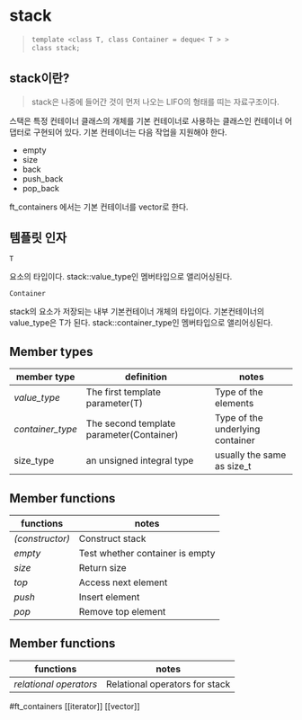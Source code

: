 # stack
>``` c
>template <class T, class Container = deque< T > >
>class stack;
>```

## stack이란?
 > stack은 나중에 들어간 것이 먼저 나오는 LIFO의 형태를 띠는 자료구조이다.

스택은 특정 컨테이너 클래스의 개체를 기본 컨테이너로 사용하는 클래스인 컨테이너 어댑터로 구현되어 있다.
기본 컨테이너는 다음 작업을 지원해야 한다.
- empty
- size
- back
- push_back
- pop_back

ft_containers 에서는 기본 컨테이너를 vector로 한다.

## 템플릿 인자
	T
요소의 타입이다.
stack::value_type인 멤버타입으로 앨리어싱된다.

	Container
stack의 요소가 저장되는 내부 기본컨테이너 개체의 타입이다.
기본컨테이너의 value_type은 T가 된다.
stack::container_type인 멤버타입으로 앨리어싱된다.

## Member types
|member type|definition|notes|
|-|-|-|
|*value_type*|The first template parameter(T)|Type of the elements|
|*container_type*|The second template parameter(Container)|Type of the underlying container|
|size_type|an unsigned integral type|usually the same as size_t|

## Member functions
|functions|notes|
|-|-|
|*(constructor)*|Construct stack|
|*empty*|Test whether container is empty|
|*size*|Return size|
|*top*|Access next element|
|*push*|Insert element|
|*pop*|Remove top element|


## Member functions
|functions|notes|
|-|-|
|*relational operators*|Relational operators for stack|

#ft_containers [[iterator]] [[vector]] 